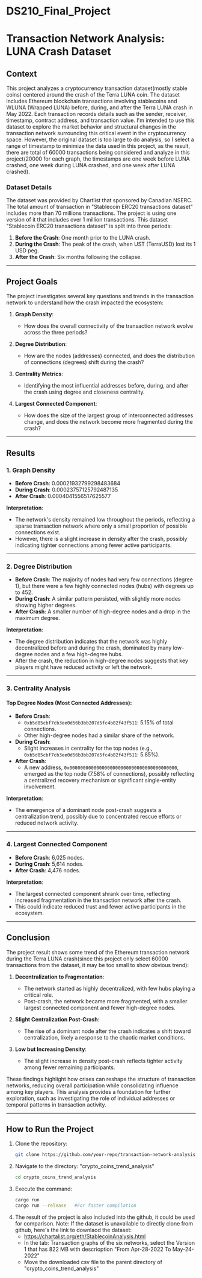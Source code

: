 # DS210_Final_Project
# **Transaction Network Analysis: LUNA Crash Dataset**

## **Context**

This project analyzes a cryptocurrency transaction dataset(mostly stable coins) centered around the crash of the Terra LUNA coin. The dataset includes Ethereum blockchain transactions involving stablecoins and WLUNA (Wrapped LUNA) before, during, and after the Terra LUNA crash in May 2022. Each transaction records details such as the sender, receiver, timestamp, contract address, and transaction value. I'm intended to use this dataset to explore the market behavior and structural changes in the transaction network surrounding this critical event in the cryptocurrency space.
However, the original dataset is too large to do analysis, so I select a range of timestamp to minimize the data used in this project, as the result, there are total of 60000 transactions being considered and analyze in this project(20000 for each graph, the timestamps are one week before LUNA crashed, one week during LUNA crashed, and one week after LUNA crashed).

### **Dataset Details**
The dataset was provided by Chartlist that sponsored by Canadian NSERC. The total amount of transaction in "Stablecoin ERC20 transactions dataset" includes more than 70 millions transactions. The project is using one version of it that includes over 1 million transactions. This dataset "Stablecoin ERC20 transactions dataset" is split into three periods:
1. **Before the Crash**: One month prior to the LUNA crash.
2. **During the Crash**: The peak of the crash, when UST (TerraUSD) lost its 1 USD peg.
3. **After the Crash**: Six months following the collapse.

---

## **Project Goals**

The project investigates several key questions and trends in the transaction network to understand how the crash impacted the ecosystem:
1. **Graph Density**:
   - How does the overall connectivity of the transaction network evolve across the three periods?

2. **Degree Distribution**:
   - How are the nodes (addresses) connected, and does the distribution of connections (degrees) shift during the crash?

3. **Centrality Metrics**:
   - Identifying the most influential addresses before, during, and after the crash using degree and closeness centrality.

4. **Largest Connected Component**:
   - How does the size of the largest group of interconnected addresses change, and does the network become more fragmented during the crash?

---

## **Results**

### **1. Graph Density**
- **Before Crash**: 0.00021932799298483684
- **During Crash**: 0.00023757125792487135
- **After Crash**: 0.0004041556517625577

**Interpretation**:
- The network's density remained low throughout the periods, reflecting a sparse transaction network where only a small proportion of possible connections exist.
- However, there is a slight increase in density after the crash, possibly indicating tighter connections among fewer active participants.

---

### **2. Degree Distribution**
- **Before Crash**: The majority of nodes had very few connections (degree 1), but there were a few highly connected nodes (hubs) with degrees up to 452.
- **During Crash**: A similar pattern persisted, with slightly more nodes showing higher degrees.
- **After Crash**: A smaller number of high-degree nodes and a drop in the maximum degree.

**Interpretation**:
- The degree distribution indicates that the network was highly decentralized before and during the crash, dominated by many low-degree nodes and a few high-degree hubs.
- After the crash, the reduction in high-degree nodes suggests that key players might have reduced activity or left the network.

---

### **3. Centrality Analysis**
#### **Top Degree Nodes (Most Connected Addresses):**
- **Before Crash**:
  - `0xb5d85cbf7cb3ee0d56b3bb207d5fc4b82f43f511`: 5.15% of total connections.
  - Other high-degree nodes had a similar share of the network.
- **During Crash**:
  - Slight increases in centrality for the top nodes (e.g., `0xb5d85cbf7cb3ee0d56b3bb207d5fc4b82f43f511`: 5.85%).
- **After Crash**:
  - A new address, `0x0000000000000000000000000000000000000000`, emerged as the top node (7.58% of connections), possibly reflecting a centralized recovery mechanism or significant single-entity involvement.

**Interpretation**:
- The emergence of a dominant node post-crash suggests a centralization trend, possibly due to concentrated rescue efforts or reduced network activity.

---

### **4. Largest Connected Component**
- **Before Crash**: 6,025 nodes.
- **During Crash**: 5,614 nodes.
- **After Crash**: 4,476 nodes.

**Interpretation**:
- The largest connected component shrank over time, reflecting increased fragmentation in the transaction network after the crash.
- This could indicate reduced trust and fewer active participants in the ecosystem.

---

## **Conclusion**

The project result shows some trend of the Ethereum transaction network during the Terra LUNA crash(since this project only select 60000 transactions from the dataset, it may be too small to show obvious trend):
1. **Decentralization to Fragmentation**:
   - The network started as highly decentralized, with few hubs playing a critical role.
   - Post-crash, the network became more fragmented, with a smaller largest connected component and fewer high-degree nodes.

2. **Slight Centralization Post-Crash**:
   - The rise of a dominant node after the crash indicates a shift toward centralization, likely a response to the chaotic market conditions.

3. **Low but Increasing Density**:
   - The slight increase in density post-crash reflects tighter activity among fewer remaining participants.

These findings highlight how crises can reshape the structure of transaction networks, reducing overall participation while consolidating influence among key players. This analysis provides a foundation for further exploration, such as investigating the role of individual addresses or temporal patterns in transaction activity.

---

## **How to Run the Project**
1. Clone the repository:
   ```bash
   git clone https://github.com/your-repo/transaction-network-analysis.git
2. Navigate to the directory: "crypto_coins_trend_analysis"
   ```bash
   cd crypto_coins_trend_analysis
3. Execute the command:
   ```bash
   cargo run
   cargo run --release   #For faster compilation
4. The result of the project is also included into the github, it could be used for comparison.
Note: If the dataset is unavailable to directly clone from github, here's the link to downlaod the dataset:
   - https://chartalist.org/eth/StablecoinAnalysis.html
   - In the tab: Transaction graphs of the six networks, select the Version 1 that has 822 MB with descrioption "From Apr-28-2022 To May-24-2022"
   - Move the downloaded csv file to the parent directory of "crypto_coins_trend_analysis"
